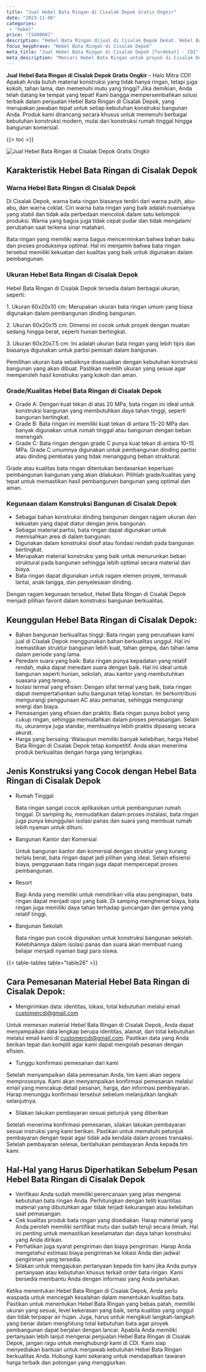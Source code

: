 ```yaml
---
title: "Jual Hebel Bata Ringan di Cisalak Depok Gratis Ongkir"
date: "2023-11-06"
categories:
 - "hebel"
price: "[540000]"
description: "Hebel Bata Ringan dijual di Cisalak Depok Dekat. Hebel Bata Ringan ini sering dipakai dalam proyek pembangunan sebagai material dinding yang kuat dan berkualitas. Hubungi kami untuk informasi lebih lanjut."
focus_keyphrase: "Hebel Bata Ringan di Cisalak Depok"
meta_title: "Jual Hebel Bata Ringan di Cisalak Depok [Terdekat] - CDI"
meta_description: "Mencari Hebel Bata Ringan untuk proyek di Cisalak Depok? Kami menyediakan Hebel Bata Ringan berkualitas untuk bahan bangunan dinding. Dapatkan penawaran terbaik sekarang."
---
```


**Jual Hebel Bata Ringan di Cisalak Depok Gratis Ongkir** – Halo Mitra CDI! Apakah Anda butuh material konstruksi yang tidak hanya ringan, tetapi juga kokoh, tahan lama, dan memenuhi mutu yang tinggi? Jika demikian, Anda telah datang ke tempat yang tepat! Kami bangga mempersembahkan solusi terbaik dalam penjualan Hebel Bata Ringan di Cisalak Depok, yang merupakan jawaban tepat untuk setiap kebutuhan konstruksi bangunan Anda. Produk kami dirancang secara khusus untuk memenuhi berbagai kebutuhan konstruksi modern, mulai dari konstruksi rumah tinggal hingga bangunan komersial.

{{< toc >}}

![Jual Hebel Bata Ringan di Cisalak Depok Gratis Ongkir](/images/hebel/hebel-bataringan-31.jpg)

## Karakteristik Hebel Bata Ringan di Cisalak Depok

### Warna Hebel Bata Ringan di Cisalak Depok

Di Cisalak Depok, warna bata ringan biasanya terdiri dari warna putih, abu-abu, dan warna coklat. Ciri warna bata ringan yang baik adalah nuansanya yang stabil dan tidak ada perbedaan mencolok dalam satu kelompok produksi. Warna yang bagus juga tidak cepat pudar dan tidak mengalami perubahan saat terkena sinar matahari.

Bata ringan yang memiliki warna bagus mencerminkan bahwa bahan baku dan proses produksinya optimal. Hal ini menjamin bahwa bata ringan tersebut memiliki kekuatan dan kualitas yang baik untuk digunakan dalam pembangunan.

### Ukuran Hebel Bata Ringan di Cisalak Depok

Hebel Bata Ringan di Cisalak Depok tersedia dalam berbagai ukuran, seperti:

1\. Ukuran 60x20x10 cm: Merupakan ukuran bata ringan umum yang biasa digunakan dalam pembangunan dinding bangunan.

2\. Ukuran 60x20x15 cm: Dimensi ini cocok untuk proyek dengan muatan sedang hingga berat, seperti hunian bertingkat.

3\. Ukuran 60x20x7.5 cm: Ini adalah ukuran bata ringan yang lebih tipis dan biasanya digunakan untuk partisi pemisah dalam bangunan.

Pemilihan ukuran bata sebaiknya disesuaikan dengan kebutuhan konstruksi bangunan yang akan dibuat. Pastikan memilih ukuran yang sesuai agar memperoleh hasil konstruksi yang kokoh dan aman.

### Grade/Kualitas Hebel Bata Ringan di Cisalak Depok

*   Grade A: Dengan kuat tekan di atas 20 MPa, bata ringan ini ideal untuk konstruksi bangunan yang membutuhkan daya tahan tinggi, seperti bangunan bertingkat.
*   Grade B: Bata ringan ini memiliki kuat tekan di antara 15-20 MPa dan banyak digunakan untuk rumah tinggal atau bangunan dengan beban menengah.
*   Grade C: Bata ringan dengan grade C punya kuat tekan di antara 10-15 MPa. Grade C umumnya digunakan untuk pembangunan dinding partisi atau dinding pembatas yang tidak menanggung beban struktural.

Grade atau kualitas bata ringan ditentukan berdasarkan keperluan pembangunan bangunan yang akan dilakukan. Pilihlah grade/kualitas yang tepat untuk memastikan hasil pembangunan bangunan yang optimal dan aman.

### Kegunaan dalam Konstruksi Bangunan di Cisalak Depok

*   Sebagai bahan konstruksi dinding bangunan dengan ragam ukuran dan kekuatan yang dapat diatur dengan jenis bangunan.
*   Sebagai material partisi, bata ringan dapat digunakan untuk memisahkan area di dalam bangunan.
*   Digunakan dalam konstruksi sloof atau fondasi rendah pada bangunan bertingkat.
*   Merupakan material konstruksi yang baik untuk menurunkan beban struktural pada bangunan sehingga lebih optimal secara material dan biaya.
*   Bata ringan dapat digunakan untuk ragam elemen proyek, termasuk lantai, anak tangga, dan penyelesaian dinding.

Dengan ragam kegunaan tersebut, Hebel Bata Ringan di Cisalak Depok menjadi pilihan favorit dalam konstruksi bangunan berkualitas.

## Keunggulan Hebel Bata Ringan di Cisalak Depok:

*   Bahan bangunan berkualitas tinggi: Bata ringan yang perusahaan kami jual di Cisalak Depok menggunakan bahan berkualitas unggul. Hal ini memastikan struktur bangunan lebih kuat, tahan gempa, dan tahan lama dalam periode yang lama.
*   Peredam suara yang baik: Bata ringan punya kepadatan yang relatif rendah, maka dapat meredam suara dengan baik. Hal ini ideal untuk bangunan seperti hunian, sekolah, atau kantor yang membutuhkan suasana yang tenang.
*   Isolasi termal yang efisien: Dengan sifat termal yang baik, bata ringan dapat mempertahankan suhu bangunan tetap konstan. Ini berkontribusi mengurangi penggunaan AC atau pemanas, sehingga mengurangi energi dan biaya.
*   Pemasangan yang efisien dan praktis: Bata ringan punya bobot yang cukup ringan, sehingga memudahkan dalam proses pemasangan. Selain itu, ukurannya juga standar, membuatnya lebih praktis dipasang secara akurat.
*   Harga yang bersaing: Walaupun memiliki banyak kelebihan, harga Hebel Bata Ringan di Cisalak Depok tetap kompetitif. Anda akan menerima produk berkualitas dengan harga yang terjangkau.

## Jenis Konstruksi yang Cocok dengan Hebel Bata Ringan di Cisalak Depok

*   Rumah Tinggal

    Bata ringan sangat cocok aplikasikan untuk pembangunan rumah tinggal. Di samping itu, memudahkan dalam proses instalasi, bata ringan juga punya keunggulan isolasi panas dan suara yang membuat rumah lebih nyaman untuk dihuni.
*   Bangunan Kantor dan Komersial

    Untuk bangunan kantor dan komersial dengan struktur yang kurang terlalu berat, bata ringan dapat jadi pilihan yang ideal. Selain efisiensi biaya, penggunaan bata ringan juga dapat mempercepat proses pembangunan.
*   Resort

    Bagi Anda yang memiliki untuk mendirikan villa atau penginapan, bata ringan dapat menjadi opsi yang baik. Di samping menghemat biaya, bata ringan juga memiliki daya tahan terhadap guncangan dan gempa yang relatif tinggi.
*   Bangunan Sekolah

    Bata ringan pun cocok digunakan untuk konstruksi bangunan sekolah. Kelebihannya dalam isolasi panas dan suara akan membuat ruang belajar menjadi nyaman bagi para siswa.

{{< table-tables table="table26" >}}

## Cara Pemesanan Material Hebel Bata Ringan di Cisalak Depok:

*   Mengirimkan data: identitas, lokasi, total kebutuhan melalui email customercdi@gmail.com

Untuk memesan material Hebel Bata Ringan di Cisalak Depok, Anda dapat menyampaikan data lengkap berupa identitas, alamat, dan total kebutuhan melalui email kami di customercdi@gmail.com. Pastikan data yang Anda berikan tepat dan komplit agar kami dapat mengolah pesanan dengan efisien.
*   Tunggu konfirmasi pemesanan dari kami

Setelah menyampaikan data pemesanan Anda, tim kami akan segera memprosesnya. Kami akan menyampaikan konfirmasi pemesanan melalui email yang mencakup detail pesanan, harga, dan informasi pembayaran. Harap menunggu konfirmasi tersebut sebelum melanjutkan langkah selanjutnya.
*   Silakan lakukan pembayaran sesuai petunjuk yang diberikan

Setelah menerima konfirmasi pemesanan, silakan lakukan pembayaran sesuai instruksi yang kami berikan. Pastikan untuk mematuhi petunjuk pembayaran dengan tepat agar tidak ada kendala dalam proses transaksi. Setelah pembayaran selesai, beritahukan pembayaran Anda kepada tim kami.

## Hal-Hal yang Harus Diperhatikan Sebelum Pesan Hebel Bata Ringan di Cisalak Depok

*   Verifikasi Anda sudah memiliki perencanaan yang jelas mengenai kebutuhan bata ringan Anda. Perhitungkan dengan teliti kuantitas material yang dibutuhkan agar tidak terjadi kekurangan atau kelebihan saat pemasangan.
*   Cek kualitas produk bata ringan yang disediakan. Harap material yang Anda peroleh memiliki sertifikat mutu dan sudah teruji secara ilmiah. Hal ini penting untuk memastikan keselamatan dan daya tahan konstruksi yang Anda dirikan.
*   Perhatikan juga syarat pengiriman dan biaya pengiriman. Harap Anda mengetahui estimasi biaya pengiriman ke lokasi Anda dan jadwal pengiriman yang tersedia.
*   Silakan untuk mengajukan pertanyaan kepada tim kami jika Anda punya pertanyaan atau kebutuhan khusus terkait order bata ringan. Kami bersedia membantu Anda dengan informasi yang Anda perlukan.

Ketika menentukan Hebel Bata Ringan di Cisalak Depok, Anda perlu waspada untuk mencegah kesalahan dalam menentukan kualitas bata. Pastikan untuk menentukan Hebel Bata Ringan yang bebas patah, memiliki ukuran yang sesuai, level kekerasan yang baik, serta kualitas yang unggul dan tidak terpapar air hujan. Juga, harus untuk mengikuti langkah-langkah yang benar dalam menghitung total kebutuhan bata agar proyek pembangunan dapat berjalan dengan lancar. Apabila Anda memiliki pertanyaan lebih lanjut mengenai penjualan Hebel Bata Ringan di Cisalak Depok, jangan ragu untuk menghubungi kami di CDI. Kami siap menyediakan bantuan untuk menjawab kebutuhan Hebel Bata Ringan berkualitas Anda. Hubungi kami sekarang untuk mendapatkan tawaran harga terbaik dan potongan yang menggiurkan.